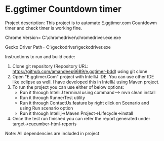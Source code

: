 # E.ggtimer Countdown timer
Project description:
This project is to automate E.ggtimer.com Countdowm timer and check timer is working fine.

Chrome Version= C:\chromedriver\chromedriver.exe.exe

Gecko Driver Path= C:\geckodriver\geckodriver.exe



Instructions to run and build code:

1. Clone git repository (Repository URL: https://github.com/amandeep6689/e.ggtimer-bdd) using git clone
2. Open "E.ggtimer.Com" project with IntelliJ IDE. You can use other IDE like eclipse as well. I have developed this in
IntelliJ using Maven project.
3. To run the project you can use either of below options:
    - Run it through IntelliJ terminal using command--> mvn clean install
    - Run it through RunnerTest utility
    - Run it through ContactUs.feature by right click on Scenario and using Run scenario option
    - Run it through Intellij->Maven Project->Lifecycle->install
4. Once the test run finished you can refer the report generated under target->cucumber-html-reports

Note: All dependencies are included in project
